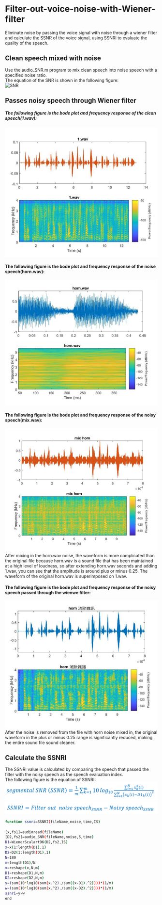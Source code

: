 # Filter-out-voice-noise-with-Wiener-filter
Eliminate noise by passing the voice signal with noise through a wiener filter and calculate the SSNR of the voice signal, using SSNRI to evaluate the quality of the speech.  
## Clean speech mixed with noise
Use the audio_SNR.m program to mix clean speech into noise speech with a specified noise ratio.  
The equation of the SNR is shown in the following figure:  
![SNR](https://media.licdn.com/dms/image/C4E12AQE1WRvtwlHJBg/article-cover_image-shrink_423_752/0/1520060174636?e=1684972800&v=beta&t=Cw4LcouOmFYWvcmCdUjEQaK-l-Lj81rLgkZRlpR66is)
## Passes noisy speech through Wiener filter
##### The following figure is the bode plot and frequency response of the clean speech(1.wav):  
![1.wav](https://github.com/hsieh672/Filter-out-voice-noise-with-Wiener-filter/blob/main/imag/1.png)  
#### The following figure is the bode plot and frequency response of the noise speech(horn.wav):  
![horn.wav](https://github.com/hsieh672/Filter-out-voice-noise-with-Wiener-filter/blob/main/imag/horn.png)  
#### The following figure is the bode plot and frequency response of the noisy speech(mix.wav):  
![noisy](https://github.com/hsieh672/Filter-out-voice-noise-with-Wiener-filter/blob/main/imag/noisy.png)  
After mixing in the horn.wav noise, the waveform is more complicated than the original file because horn.wav is a sound file that has been maintained at a high level of loudness, so after extending horn.wav seconds and adding 1.wav, you can see that the amplitude is around plus or minus 0.25. The waveform of the original horn.wav is superimposed on 1.wav.  

#### The following figure is the bode plot and frequency response of the noisy speech passed through the wienwe filter:  
![filter](https://github.com/hsieh672/Filter-out-voice-noise-with-Wiener-filter/blob/main/imag/pass%20filter.png)  
After the noise is removed from the file with horn noise mixed in, the original waveform in the plus or minus 0.25 range is significantly reduced, making the entire sound file sound cleaner.  
## Calculate the SSNRI
The SSNRI value is calculated by comparing the speech that passed the filter with the noisy speech as the speech evaluation index.  
The following figure is the equation of SSNRI:
![SSNR](https://github.com/hsieh672/Filter-out-voice-noise-with-Wiener-filter/blob/main/imag/SSNR.png)  
![SSNRI](https://github.com/hsieh672/Filter-out-voice-noise-with-Wiener-filter/blob/main/imag/SSNRI.png)  

```sh
function ssnri=SSNRI(fileName,noise,time,IS)
 
[x,fs1]=audioread(fileName)
[D2,fs2]=audio_SNR(fileName,noise,5,time)
D1=WienerScalart96(D2,fs2,IS)
x=x(1:length(D1),1)
D2=D2(1:length(D1),1)
N=180
m=length(D1)/N
x=reshape(x,N,m)
D1=reshape(D1,N,m)
D2=reshape(D2,N,m)
y=(sum(10*log10(sum(x.^2)./sum((x-D1).^2))))*(1/m)
w=(sum(10*log10(sum(x.^2)./sum((x-D2).^2))))*(1/m)
ssnri=y-w
end

```
